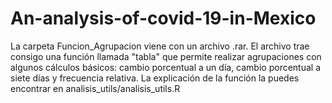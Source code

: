# An-analysis-of-covid-19-in-Mexico

La carpeta Funcion_Agrupacion viene con un archivo .rar. El archivo trae consigo una función llamada "tabla" que permite realizar agrupaciones con algunos cálculos básicos: cambio porcentual a un día, cambio porcentual a siete días y frecuencia relativa. 
La explicación de la función la puedes encontrar en analisis_utils/analisis_utils.R
